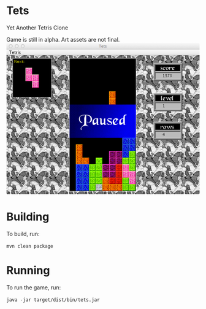 Tets
====
Yet Another Tetris Clone

Game is still in alpha.  Art assets are not final.
![Screenshot](screenshot.png "Screenshot")

Building
========
To build, run:

`mvn clean package`

Running
=======
To run the game, run:

`java -jar target/dist/bin/tets.jar`

